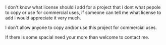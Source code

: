 I don't know what license should i add for a project that i dont what pepole to copy or use for commercial uses,
if someone can tell me what license to add i would appreciate it very much.

I don't allow anyone to copy and/or use this project for commercial uses.

If there is some spacial need your more than welcome to contact me.

